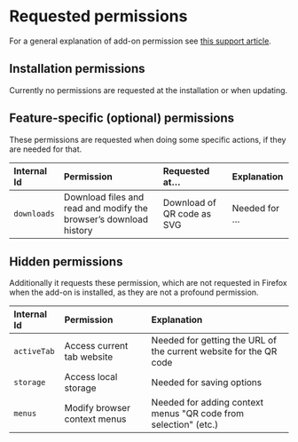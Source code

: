 # Requested permissions

For a general explanation of add-on permission see [this support article](https://support.mozilla.org/kb/permission-request-messages-firefox-extensions).

## Installation permissions

Currently no permissions are requested at the installation or when updating.

## Feature-specific (optional) permissions

These permissions are requested when doing some specific actions, if they are needed for that.

| Internal Id | Permission                                                        | Requested at…              | Explanation  |
|:------------|:------------------------------------------------------------------|:---------------------------|:-------------|
| `downloads` | Download files and read and modify the browser’s download history | Download of QR code as SVG | Needed for … |

## Hidden permissions

Additionally it requests these permission, which are not requested in Firefox when the add-on is installed, as they are not a profound permission.

| Internal Id | Permission                   | Explanation                                                       |
|:------------|:-----------------------------|:------------------------------------------------------------------|
| `activeTab` | Access current tab website   | Needed for getting the URL of the current website for the QR code |
| `storage`   | Access local storage         | Needed for saving options                                         |
| `menus`     | Modify browser context menus | Needed for adding context menus "QR code from selection" (etc.)   |
